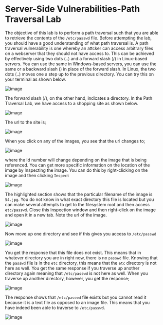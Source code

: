 # Server-Side Vulnerabilities-Path Traversal Lab
The objective of this lab is to perform a path traversal such that you are able to retrieve the contents of the `/etc/passwd` file.
Before attempting the lab, you should have a good understanding of what path traversal is.
A path traversal vulnerability is one whereby an attcker can access arbitrary files on a webserver that they should not have access to. This can be achieved by effectively using two dots (..) and a forward slash (/) in Linux-based servers. You can use the same in Windows-based servers, you can use the same or a backward slash (\) in place of the forward slash. 
In Linux, the two dots (..) moves one a step up to the previous directory. You can try this on your terminal as shown below.

![image](https://github.com/LadyCaldlow/LadyCaldlow.github.io/assets/162819648/f82eb026-c20c-47c5-bf04-f746f6790413)

The forward slash (/), on the other hand, indicates a directory. 
In the Path Traversal Lab, we have access to a shopping site as shown below.

![image](https://github.com/LadyCaldlow/LadyCaldlow.github.io/assets/162819648/9cf818c2-199c-406c-bb32-6feb5a216ea4)

The url to the site is;

![image](https://github.com/LadyCaldlow/LadyCaldlow.github.io/assets/162819648/a54fc8f4-adcf-4b17-b398-0a7d60ff19ab)

When you click on any of the images, you see that the url changes to; 

![image](https://github.com/LadyCaldlow/LadyCaldlow.github.io/assets/162819648/eb95afcd-7221-440b-b17f-31227bae3b77)

where the Id number will change depending on the image that is being referenced. You can get more specific information on the location of the image by Inspecting the image. You can do this by right-clicking on the image and then clicking `Inspect`

![image](https://github.com/LadyCaldlow/LadyCaldlow.github.io/assets/162819648/c99df363-8e51-4cc0-80fa-48c86dcf2872)

The highlighted section shows that the particular filename of the image is `54.jpg`. You do not know in what exact directory this file is located but you can make several attempts to get to the filesystem root and then access `etc/passwd`.
Close this Inspection window and then right-click on the image and open it in a new tab. Note the url of the image.

![image](https://github.com/LadyCaldlow/LadyCaldlow.github.io/assets/162819648/fd768190-86c0-4340-b697-1fc9f06b2044)

Now move up one directory and see if this gives you access to `/etc/passwd`

![image](https://github.com/LadyCaldlow/LadyCaldlow.github.io/assets/162819648/1428cbb1-aa4e-4875-82e4-ed31fa207488)

You get the response that this file does not exist. This means that in whatever directory you are in right now, there is no `passwd` file. Knowing that the `passwd` file is in the `etc` directory, this means that the `etc` directory is not here as well. 
You get the same response if you traverse up another directory again meaning that `/etc/passwd` is not here as well. When you traverse up another directory, however, you get the response;

![image](https://github.com/LadyCaldlow/LadyCaldlow.github.io/assets/162819648/d60be4b5-1957-4b06-83b5-7744a606fb69)

The response shows that `/etc/passwd` file exists but you cannot read it because it is a text file as opposed to an image file. This means that you have indeed been able to traverse to `/etc/passwd`. 

![image](https://github.com/LadyCaldlow/LadyCaldlow.github.io/assets/162819648/1dcb1bb9-625f-4648-9091-bdd395dded25)
